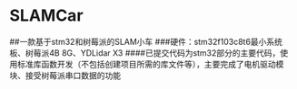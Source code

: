 # SLAMCar
##一款基于stm32和树莓派的SLAM小车
###硬件：stm32f103c8t6最小系统板、树莓派4B 8G、YDLidar X3 
####已提交代码为stm32部分的主要代码，使用标准库函数开发（不包括创建项目所需的库文件等），主要完成了电机驱动模块、接受树莓派串口数据的功能
